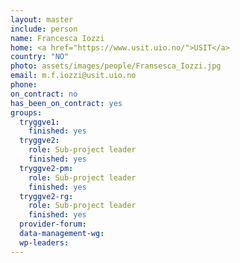 ```yaml
---
layout: master
include: person
name: Francesca Iozzi
home: <a href="https://www.usit.uio.no/">USIT</a>
country: "NO"
photo: assets/images/people/Fransesca_Iozzi.jpg
email: m.f.iozzi@usit.uio.no
phone:
on_contract: no
has_been_on_contract: yes
groups:
  tryggve1:
    finished: yes
  tryggve2:
    role: Sub-project leader
    finished: yes
  tryggve2-pm:
    role: Sub-project leader
    finished: yes
  tryggve2-rg:
    role: Sub-project leader
    finished: yes
  provider-forum:
  data-management-wg:
  wp-leaders:
---
```

